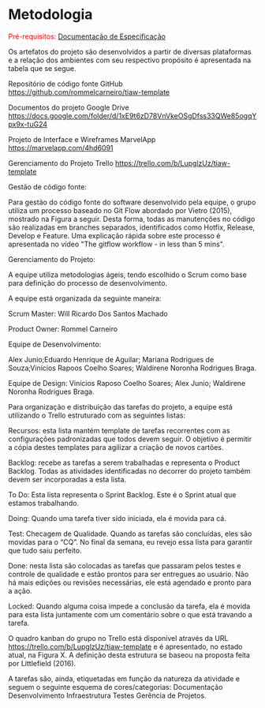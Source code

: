 
# Metodologia

<span style="color:red">Pré-requisitos: <a href="2-Especificação do Projeto.md"> Documentação de Especificação</a></span>


Os artefatos do projeto são desenvolvidos a partir de diversas plataformas e a relação dos ambientes com seu respectivo propósito é apresentada na tabela que se segue. 


Repositório de código fonte
GitHub
https://github.com/rommelcarneiro/tiaw-template

Documentos do projeto
Google Drive
https://docs.google.com/folder/d/1xE9t6zD78VnVkeOSgDfss33QWe85ogqYpx9x-tuG24 

Projeto de Interface e  Wireframes
MarvelApp
https://marvelapp.com/4hd6091 

Gerenciamento do Projeto
Trello
https://trello.com/b/LupglzUz/tiaw-template


Gestão de código fonte:

Para gestão do código fonte do software desenvolvido pela equipe, o grupo utiliza um processo baseado no Git Flow abordado por Vietro (2015), mostrado na Figura a seguir. Desta forma, todas as manutenções no código são realizadas em branches separados, identificados como Hotfix, Release, Develop e Feature. Uma explicação rápida sobre este processo é apresentada no vídeo "The gitflow workflow - in less than 5 mins".





Gerenciamento do Projeto:

A equipe utiliza metodologias ágeis, tendo escolhido o Scrum como base para definição do processo de desenvolvimento.

A equipe está organizada da seguinte maneira:

Scrum Master: Will Ricardo Dos Santos Machado

Product Owner: Rommel Carneiro

Equipe de Desenvolvimento:

Alex Junio;Eduardo Henrique de Aguilar; Mariana Rodrigues de Souza;Vinícios Rapoos Coelho Soares; Waldirene Noronha Rodrigues Braga.

Equipe de Design: Vinícios Raposo Coelho Soares; Alex Junio; Waldirene Noronha Rodrigues Braga.


Para organização e distribuição das tarefas do projeto, a equipe está utilizando o Trello estruturado com as seguintes listas: 

Recursos: esta lista mantém template de tarefas recorrentes com as configurações padronizadas que todos devem seguir. O objetivo é permitir a cópia destes templates para agilizar a criação de novos cartões.

Backlog: recebe as tarefas a serem trabalhadas e representa o Product Backlog. Todas as atividades identificadas no decorrer do projeto também devem ser incorporadas a esta lista.

To Do: Esta lista representa o Sprint Backlog. Este é o Sprint atual que estamos trabalhando.

Doing: Quando uma tarefa tiver sido iniciada, ela é movida para cá.

Test: Checagem de Qualidade. Quando as tarefas são concluídas, eles são movidas para o “CQ”. No final da semana, eu revejo essa lista para garantir que tudo saiu perfeito.

Done: nesta lista são colocadas as tarefas que passaram pelos testes e controle de qualidade e estão prontos para ser entregues ao usuário. Não há mais edições ou revisões necessárias, ele está agendado e pronto para a ação.

Locked: Quando alguma coisa impede a conclusão da tarefa, ela é movida para esta lista juntamente com um comentário sobre o que está travando a tarefa.

O quadro kanban do grupo no Trello está disponível através da URL https://trello.com/b/LupglzUz/tiaw-template e é apresentado, no estado atual, na Figura X. A definição desta estrutura se baseou na proposta feita por Littlefield (2016).




A tarefas são, ainda, etiquetadas em função da natureza da atividade e seguem o seguinte esquema de cores/categorias:
Documentação
Desenvolvimento 
Infraestrutura
Testes
Gerência de Projetos.


